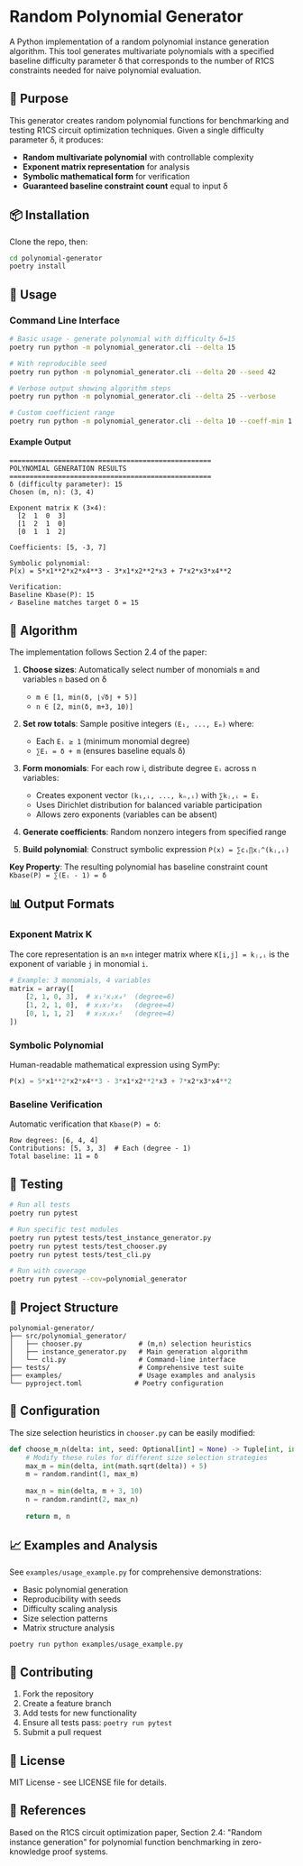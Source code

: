 # Random Polynomial Generator

A Python implementation of a random polynomial instance generation algorithm. This tool generates multivariate polynomials with a specified baseline difficulty parameter δ that corresponds to the number of R1CS constraints needed for naive polynomial evaluation.

## 🎯 Purpose

This generator creates random polynomial functions for benchmarking and testing R1CS circuit optimization techniques. Given a single difficulty parameter δ, it produces:

- **Random multivariate polynomial** with controllable complexity
- **Exponent matrix representation** for analysis  
- **Symbolic mathematical form** for verification
- **Guaranteed baseline constraint count** equal to input δ

## 📦 Installation

Clone the repo, then:
```bash
cd polynomial-generator
poetry install
```

## 🚀 Usage

### Command Line Interface

```bash
# Basic usage - generate polynomial with difficulty δ=15
poetry run python -m polynomial_generator.cli --delta 15

# With reproducible seed
poetry run python -m polynomial_generator.cli --delta 20 --seed 42

# Verbose output showing algorithm steps
poetry run python -m polynomial_generator.cli --delta 25 --verbose

# Custom coefficient range
poetry run python -m polynomial_generator.cli --delta 10 --coeff-min 1 --coeff-max 5
```

#### Example Output
```
==================================================
POLYNOMIAL GENERATION RESULTS
==================================================
δ (difficulty parameter): 15
Chosen (m, n): (3, 4)

Exponent matrix K (3×4):
  [2  1  0  3]
  [1  2  1  0]  
  [0  1  1  2]

Coefficients: [5, -3, 7]

Symbolic polynomial:
P(x) = 5*x1**2*x2*x4**3 - 3*x1*x2**2*x3 + 7*x2*x3*x4**2

Verification:
Baseline Kbase(P): 15
✓ Baseline matches target δ = 15
```

## 🧮 Algorithm

The implementation follows Section 2.4 of the paper:

1. **Choose sizes**: Automatically select number of monomials `m` and variables `n` based on δ
   - `m ∈ [1, min(δ, ⌊√δ⌋ + 5)]`
   - `n ∈ [2, min(δ, m+3, 10)]`

2. **Set row totals**: Sample positive integers `(E₁, ..., Eₘ)` where:
   - Each `Eᵢ ≥ 1` (minimum monomial degree)  
   - `∑Eᵢ = δ + m` (ensures baseline equals δ)

3. **Form monomials**: For each row i, distribute degree `Eᵢ` across n variables:
   - Creates exponent vector `(k₁,ᵢ, ..., kₙ,ᵢ)` with `∑kⱼ,ᵢ = Eᵢ`
   - Uses Dirichlet distribution for balanced variable participation
   - Allows zero exponents (variables can be absent)

4. **Generate coefficients**: Random nonzero integers from specified range

5. **Build polynomial**: Construct symbolic expression `P(x) = ∑cᵢ∏xⱼ^(kⱼ,ᵢ)`

**Key Property**: The resulting polynomial has baseline constraint count `Kbase(P) = ∑(Eᵢ - 1) = δ`

## 📊 Output Formats

### Exponent Matrix K
The core representation is an `m×n` integer matrix where `K[i,j] = kⱼ,ᵢ` is the exponent of variable `j` in monomial `i`.

```python
# Example: 3 monomials, 4 variables
matrix = array([
    [2, 1, 0, 3],  # x₁²x₂x₄³  (degree=6)
    [1, 2, 1, 0],  # x₁x₂²x₃   (degree=4) 
    [0, 1, 1, 2]   # x₂x₃x₄²   (degree=4)
])
```

### Symbolic Polynomial
Human-readable mathematical expression using SymPy:
```python
P(x) = 5*x1**2*x2*x4**3 - 3*x1*x2**2*x3 + 7*x2*x3*x4**2
```

### Baseline Verification
Automatic verification that `Kbase(P) = δ`:
```
Row degrees: [6, 4, 4]
Contributions: [5, 3, 3]  # Each (degree - 1)
Total baseline: 11 = δ
```

## 🧪 Testing

```bash
# Run all tests
poetry run pytest

# Run specific test modules  
poetry run pytest tests/test_instance_generator.py
poetry run pytest tests/test_chooser.py
poetry run pytest tests/test_cli.py

# Run with coverage
poetry run pytest --cov=polynomial_generator
```

## 📁 Project Structure

```
polynomial-generator/
├── src/polynomial_generator/
│   ├── chooser.py              # (m,n) selection heuristics
│   ├── instance_generator.py   # Main generation algorithm
│   └── cli.py                  # Command-line interface
├── tests/                      # Comprehensive test suite
├── examples/                   # Usage examples and analysis
└── pyproject.toml             # Poetry configuration
```

## 🔧 Configuration

The size selection heuristics in `chooser.py` can be easily modified:

```python
def choose_m_n(delta: int, seed: Optional[int] = None) -> Tuple[int, int]:
    # Modify these rules for different size selection strategies
    max_m = min(delta, int(math.sqrt(delta)) + 5)
    m = random.randint(1, max_m)
    
    max_n = min(delta, m + 3, 10)  
    n = random.randint(2, max_n)
    
    return m, n
```

## 📈 Examples and Analysis

See `examples/usage_example.py` for comprehensive demonstrations:
- Basic polynomial generation
- Reproducibility with seeds  
- Difficulty scaling analysis
- Size selection patterns
- Matrix structure analysis

```bash
poetry run python examples/usage_example.py
```

## 🤝 Contributing

1. Fork the repository
2. Create a feature branch
3. Add tests for new functionality  
4. Ensure all tests pass: `poetry run pytest`
5. Submit a pull request

## 📄 License

MIT License - see LICENSE file for details.

## 🔗 References

Based on the R1CS circuit optimization paper, Section 2.4: "Random instance generation" for polynomial function benchmarking in zero-knowledge proof systems.
